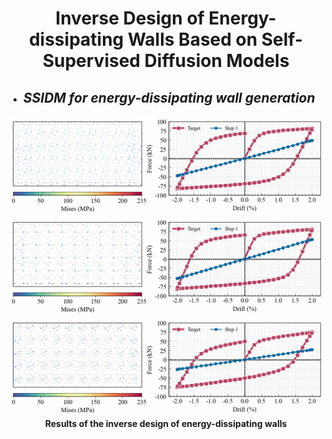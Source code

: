 <div align=center>
  
# Inverse Design of Energy-dissipating Walls Based on Self-Supervised Diffusion Models
  
</div> 

<!-- 反向设计 -->
* ## **_SSIDM for energy-dissipating wall generation_**
<div align=center>
  <img width="800" src="Imgs/movie1_.gif"/>
  <img width="800" src="Imgs/movie2_.gif"/>
  <img width="800" src="Imgs/movie3_.gif"/>
   <div align=center><strong>Results of the inverse design of energy-dissipating walls</strong></div>
</div><br>    
